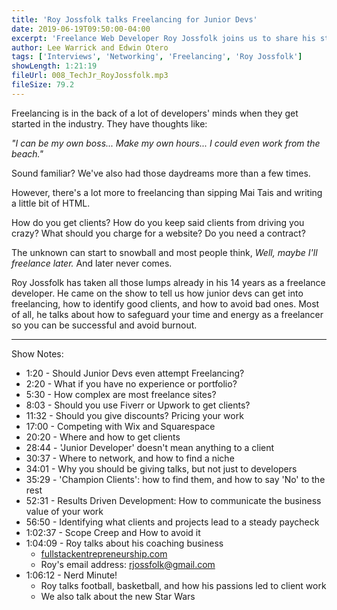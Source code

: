 ```yaml
---
title: 'Roy Jossfolk talks Freelancing for Junior Devs'
date: 2019-06-19T09:50:00-04:00
excerpt: 'Freelance Web Developer Roy Jossfolk joins us to share his strategies for freelancing and common pitfalls to avoid when getting started.'
author: Lee Warrick and Edwin Otero
tags: ['Interviews', 'Networking', 'Freelancing', 'Roy Jossfolk']
showLength: 1:21:19
fileUrl: 008_TechJr_RoyJossfolk.mp3
fileSize: 79.2
---
```

Freelancing is in the back of a lot of developers' minds when they get started in the industry. They have thoughts like:

_"I can be my own boss... Make my own hours... I could even work from the beach."_

Sound familiar? We've also had those daydreams more than a few times.

However, there's a lot more to freelancing than sipping Mai Tais and writing a little bit of HTML.

How do you get clients? How do you keep said clients from driving you crazy? What should you charge for a website? Do you  need a contract?

The unknown can start to snowball and most people think, _Well, maybe I'll freelance later._ And later never comes.

Roy Jossfolk has taken all those lumps already in his 14 years as a freelance developer. He came on the show to tell us how junior devs can get into freelancing, how to identify good clients, and how to avoid bad ones. Most of all, he talks about how to safeguard your time and energy as a freelancer so you can be successful and avoid burnout.

<hr />

Show Notes:
* 1:20 - Should Junior Devs even attempt Freelancing?
* 2:20 - What if you have no experience or portfolio?
* 5:30 - How complex are most freelance sites?
* 8:03 - Should you use Fiverr or Upwork to get clients?
* 11:32 - Should you give discounts? Pricing your work
* 17:00 - Competing with Wix and Squarespace
* 20:20 - Where and how to get clients
* 28:44 - 'Junior Developer' doesn't mean anything to a client
* 30:37 - Where to network, and how to find a niche
* 34:01 - Why you should be giving talks, but not just to developers
* 35:29 - 'Champion Clients': how to find them, and how to say 'No' to the rest
* 52:31 - Results Driven Development: How to communicate the business value of your work
* 56:50 - Identifying what clients and projects lead to a steady paycheck
* 1:02:37 - Scope Creep and How to avoid it
* 1:04:09 - Roy talks about his coaching business
  * [fullstackentrepreneurship.com](https://fullstackentrepreneurship.com)
  * Roy's email address: [rjossfolk@gmail.com](mailto:rjossfolk@gmail.com)
* 1:06:12 - Nerd Minute!
  * Roy talks football, basketball, and how his passions led to client work
  * We also talk about the new Star Wars